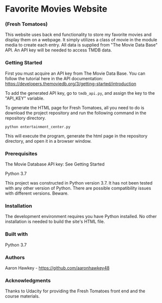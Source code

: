 # Favorite Movies Website
### (Fresh Tomatoes)

This website uses back end functionality to store my favorite movies and display them on a webpage. It simply utilizes a class of movie in the module media to create each entry. All data is supplied from "The Movie Data Base" API. An API key will be needed to access TMDB data.

### Getting Started

First you must acquire an API key from The Movie Data Base. You can follow the tutorial here in the API documentation:
https://developers.themoviedb.org/3/getting-started/introduction

To add the generated API key, go to ```tmdb_api.py```, and assign the key to the "API_KEY" variable.

To generate the HTML page for Fresh Tomatoes, all you need to do is download the project repository and run the following command in the repository directory.

```
python entertainment_center.py
```

This will execute the program, generate the html page in the repository directory, and open it in a browser window.

### Prerequisites
The Movie Database API key: See Getting Started

Python 3.7

This project was constructed in Python version 3.7. It has not been tested with any other version of Python. There are possible compatibility issues with different versions. Beware.

### Installation

The development environment requires you have Python installed. No other installation is needed to build the site's HTML file.

### Built with

Python 3.7

### Authors
Aaron Hawkey - https://github.com/aaronhawkey48

### Acknowledgments

Thanks to Udacity for providing the Fresh Tomatoes front end and the course materials.
